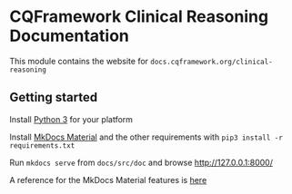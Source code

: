 # CQFramework Clinical Reasoning Documentation

This module contains the website for `docs.cqframework.org/clinical-reasoning`

## Getting started

Install [Python 3](https://www.python.org/downloads/) for your platform

Install [MkDocs Material](https://squidfunk.github.io/mkdocs-material/) and the other requirements with `pip3 install -r requirements.txt`

Run `mkdocs serve` from `docs/src/doc` and browse <http://127.0.0.1:8000/>

A reference for the MkDocs Material features is [here](https://squidfunk.github.io/mkdocs-material/reference/)
